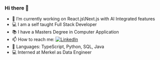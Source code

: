 ### Hi there 👋


- 🔭 I’m currently working on React.js\Next.js with AI Integrated features
- 💻 I am a self taught Full Stack Developer
- 📚 I have a Masters Degree in Computer Application
- 📫 How to reach me: <a target='_blank' href="https://www.linkedin.com/in/siddharth--nair/"><img src="https://img.shields.io/badge/linkedin-%230A66C2.svg?style=plastic&logo=linkedin&logoColor=white" alt="LinkedIn"/></a>
- 🌟 Languages: TypeScript, Python, SQL, Java
- 💻 Interned at Merkel as Data Engineer
